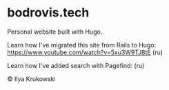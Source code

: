 # bodrovis.tech

Personal website built with Hugo.

Learn how I've migrated this site from Rails to Hugo: https://www.youtube.com/watch?v=5xu3W9TJ8tE (ru)

Learn how I've added search with Pagefind: (ru)

&copy; Ilya Krukowski
